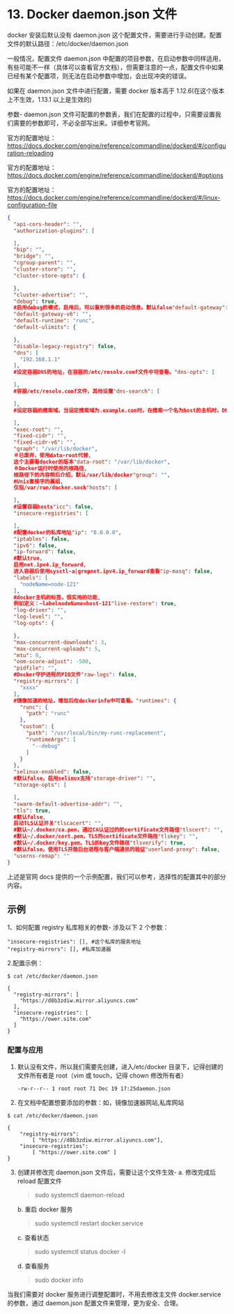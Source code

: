 # 13. Docker daemon.json 文件

docker 安装后默认没有 daemon.json 这个配置文件，需要进行手动创建。配置文件的默认路径：/etc/docker/daemon.json

一般情况，配置文件 daemon.json 中配置的项目参数，在启动参数中同样适用，有些可能不一样（具体可以查看官方文档），但需要注意的一点，配置文件中如果已经有某个配置项，则无法在启动参数中增加，会出现冲突的错误。

如果在 daemon.json 文件中进行配置，需要 docker 版本高于 1.12.6(在这个版本上不生效，1.13.1 以上是生效的)

参数-
daemon.json 文件可配置的参数表，我们在配置的过程中，只需要设置我们需要的参数即可，不必全部写出来。详细参考官网。

官方的配置地址：<https://docs.docker.com/engine/reference/commandline/dockerd/#/configuration-reloading>

官方的配置地址：<https://docs.docker.com/engine/reference/commandline/dockerd/#options>

官方的配置地址：<https://docs.docker.com/engine/reference/commandline/dockerd/#/linux-configuration-file>

```json
{
  "api-cors-header": "",
  "authorization-plugins": [

  ],
  "bip": "",
  "bridge": "",
  "cgroup-parent": "",
  "cluster-store": "",
  "cluster-store-opts": {

  },
  "cluster-advertise": "",
  "debug": true,
  #启用debug的模式，启用后，可以看到很多的启动信息。默认false"default-gateway": "",
  "default-gateway-v6": "",
  "default-runtime": "runc",
  "default-ulimits": {

  },
  "disable-legacy-registry": false,
  "dns": [
    "192.168.1.1"
  ],
  #设定容器DNS的地址，在容器的/etc/resolv.conf文件中可查看。"dns-opts": [

  ],
  #容器/etc/resolv.conf文件，其他设置"dns-search": [

  ],
  #设定容器的搜索域，当设定搜索域为.example.com时，在搜索一个名为host的主机时，DNS不仅搜索host，还会搜索host.example.com。注意：如果不设置，Docker会默认用主机上的/etc/resolv.conf来配置容器。"exec-opts": [

  ],
  "exec-root": "",
  "fixed-cidr": "",
  "fixed-cidr-v6": "",
  "graph": "/var/lib/docker",
  ＃已废弃，使用data-root代替,
  这个主要看docker的版本"data-root": "/var/lib/docker",
  ＃Docker运行时使用的根路径,
  根路径下的内容稍后介绍，默认/var/lib/docker"group": "",
  #Unix套接字的属组,
  仅指/var/run/docker.sock"hosts": [

  ],
  #设置容器hosts"icc": false,
  "insecure-registries": [

  ],
  #配置docker的私库地址"ip": "0.0.0.0",
  "iptables": false,
  "ipv6": false,
  "ip-forward": false,
  #默认true,
  启用net.ipv4.ip_forward,
  进入容器后使用sysctl-a|grepnet.ipv4.ip_forward查看"ip-masq": false,
  "labels": [
    "nodeName=node-121"
  ],
  #docker主机的标签，很实用的功能,
  例如定义：–labelnodeName=host-121"live-restore": true,
  "log-driver": "",
  "log-level": "",
  "log-opts": {

  },
  "max-concurrent-downloads": 3,
  "max-concurrent-uploads": 5,
  "mtu": 0,
  "oom-score-adjust": -500,
  "pidfile": "",
  #Docker守护进程的PID文件"raw-logs": false,
  "registry-mirrors": [
    "xxxx"
  ],
  #镜像加速的地址，增加后在dockerinfo中可查看。"runtimes": {
    "runc": {
      "path": "runc"
    },
    "custom": {
      "path": "/usr/local/bin/my-runc-replacement",
      "runtimeArgs": [
        "--debug"
      ]
    }
  },
  "selinux-enabled": false,
  #默认false，启用selinux支持"storage-driver": "",
  "storage-opts": [

  ],
  "swarm-default-advertise-addr": "",
  "tls": true,
  #默认false,
  启动TLS认证开关"tlscacert": "",
  #默认~/.docker/ca.pem，通过CA认证过的的certificate文件路径"tlscert": "",
  #默认~/.docker/cert.pem，TLS的certificate文件路径"tlskey": "",
  #默认~/.docker/key.pem，TLS的key文件路径"tlsverify": true,
  #默认false，使用TLS并做后台进程与客户端通讯的验证"userland-proxy": false,
  "userns-remap": ""
}
```

上述是官网 docs 提供的一个示例配置，我们可以参考，选择性的配置其中的部分内容。

## 示例

1、如何配置 registry 私库相关的参数-
涉及以下 2 个参数：

```text
"insecure-registries": [], #这个私库的服务地址
"registry-mirrors": [], #私库加速器
```

2.配置示例：

```shell
$ cat /etc/docker/daemon.json

{
  "registry-mirrors": [
    "https://d8b3zdiw.mirror.aliyuncs.com"
  ],
  "insecure-registries": [
    "https://ower.site.com"
  ]
}
```

### 配置与应用

1. 默认没有文件，所以我们需要先创建，进入/etc/docker 目录下，记得创建的文件所有者是 root（vim 或 touch，记得 chown 修改所有者）

   `-rw-r--r-- 1 root root 71 Dec 19 17:25daemon.json`

2. 在文档中配置想要添加的参数：如，镜像加速器网站,私库网站

```shell
$ cat /etc/docker/daemon.json

{
    "registry-mirrors":
        [ "https://d8b3zdiw.mirror.aliyuncs.com"],
    "insecure-registries":
        [ "https://ower.site.com" ]
}
```

3. 创建并修改完 daemon.json 文件后，需要让这个文件生效-
   a. 修改完成后 reload 配置文件

   > sudo systemctl daemon-reload

   b. 重启 docker 服务

   > sudo systemctl restart docker.service

   c. 查看状态

   > sudo systemctl status docker -l

   d. 查看服务

   > sudo docker info

当我们需要对 docker 服务进行调整配置时，不用去修改主文件 docker.service 的参数，通过 daemon.json 配置文件来管理，更为安全、合理。
